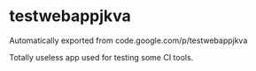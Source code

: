 # testwebappjkva
Automatically exported from code.google.com/p/testwebappjkva

Totally useless app used for testing some CI tools.
